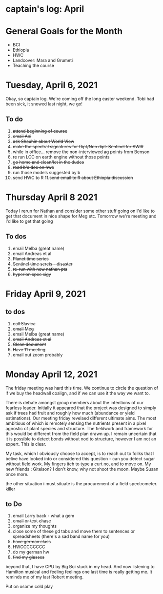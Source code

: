 
# captain's log: April

# General Goals for the Month
- BCI
- Ethiopia
- HWC
- Landcover: Mara and Grumeti
- Teaching the course


# Tuesday, April 6, 2021

Okay, so captain log. We're coming off the long easter weekend. Tobi had been sick, it snowed last night, we go! 


## To do 

1. ~~attend beginning of course~~
2. ~~email Ani~~
3. ~~ask Shauhin about World View~~
4. ~~make the spectral signatures for Dipt/Non dipt: Sentinel for SWIR~~
5. while in office... remove the non-interviewed ag points from Benson 
6. re run LCC on earth engine without those points
7. ~~go home and clean/let in the dudes~~
8. ~~read b's doc on hwc~~
9. run those models suggested by b
10. send HWC to R
11.~~send email to R about Ethiopia discussion~~

# Thursday April 8 2021
Today I rerun for Nathan and consider some other stuff going on 
I'd like to get that document in nice shape for Meg etc. Tomorrow we're meeting and I'd like to get that going 

## To dos 
1. email Melba (great name)
2. email Andreas et al
3. ~~Planet time series~~ 
4. ~~Sentinel time sereis - disaster~~
5. ~~re-run with new nathan pts~~
6. ~~hyperion spec sigy~~

# Friday April 9, 2021

## to dos
1. ~~call Slavica~~
2. ~~email Meg~~
3. email Melba (great name)
4. ~~email Andreas et al~~
5. ~~Clean document~~
6. ~~Have 11 meeting~~
7. email out zoom probably 

# Monday April 12, 2021

The friday meeting was hard this time. We continue to circle the question of if we buy the headwall coalign, and if we can use it the way we want to. 

There is debate amongst group members about the intentions of our fearless leader. Initially it appeared that the project was designed to simply ask if trees had fruit and roughly how much (abundance or yield estimations). Our meeting friday revelaed different ultimate aims. The most ambitious of which is remotely sensing the nutrients present in a pixel agnostic of plant species and structure. The fieldwork and framework for this would be different from the field plan drawn up.  I remain uncertain that it is possible to detect bonds without nod to structure, however I am not an expert. This is clear. 

My task, which I obviously choose to accept, is to reach out to foilks that I belive have looked into or considered this question - can you detect sugar without field work. My fingers itch to type a curt no, and to move on. My new friends : Gitelson? I don't know, why not shoot the moon. Maybe Susan once more. 


the other situation i must situate is the procurement of a field spectrometer. killer


## to Do

1. email Larry back - what a gem
2. ~~email or text chase~~ 
3. organize my thoughts
4. close some of these gd tabs and move them to sentences or spreadsheets (there's a sad band name for you) 
5. ~~have german class~~
6. HWCCCCCCCC 
7. do my german hw 
8. ~~find my glasses~~ 

beyond that, I have CPU by Big Boi stuck in my head. And now listening to Hamilton musical and feeling feelings 
one last time is really getting me. It reminds me of my last Robert meeting.

Put on osome cold play 


